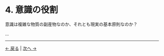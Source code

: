 # 4. 意識の役割

意識は複雑な物質の副産物なのか、それとも現実の基本原則なのか？

...

---
<div class="navigation-links">
<a href="../03_現実の構造/" class="nav-link prev-link">← 戻る</a> | <a href="../05_なぜ私たちはここに意識的存在としているのか/" class="nav-link next-link">次へ →</a>
</div>

